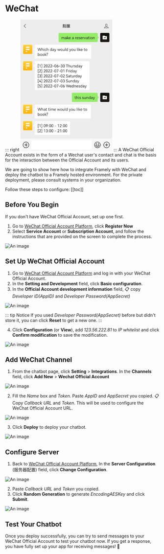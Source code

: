 # WeChat
::: right
![test](/images/channelConfig/wechat/test.png)
:::
A WeChat Official Account exists in the form of a Wechat user's contact and chat is the basis for the interaction between the Official Account and its users.

We are going to show here how to integrate Framely with WeChat and deploy the chatbot to a Framely hosted environment. For the private deployment, please consult systems in your organization.

Follow these steps to configure:
[[toc]]

## Before You Begin
If you don't have WeChat Official Account, set up one first.
1. Go to [WeChat Official Account Platform](https://mp.weixin.qq.com), click **Register Now**
2. Select **Service Account** or **Subscription Account**, and follow the instructions that are provided on the screen to complete the process.

![An image](/images/channelConfig/wechat/RegisterNow.jpeg)

## Set Up WeChat Official Account
1. Go to [WeChat Official Account Platform](https://mp.weixin.qq.com) and log in with your WeChat Official Account.
2. In the **Setting and Development** field, click **Basic configuration**.
3. In the **Official Account development information** field, :clipboard: copy *Developer ID(AppID)* and *Developer Password(AppSecret)*

![An image](/images/channelConfig/wechat/step2_1.png)


::: tip Notice
If you used *Developer Password(AppSecret)* before but didn't store it, you can click **Reset** to get a new one.
:::

4. Click **Configuration** (or **View**), add *123.56.222.81* to *IP whitelist* and click **Confirm modification** to save the modification.

![An image](/images/channelConfig/wechat/step2_2.jpeg)

## Add WeChat Channel
1. From the chatbot page, click **Setting** > **Integrations**. In the **Channels** field, click **Add New** > **Wechat Official Account**
   
![An image](/images/channelConfig/wechat/step1_1.jpeg)

2. Fill the *Name* box and *Token*. Paste *AppID* and *AppSecret* you copied. :clipboard: Copy *Callback URL* and *Token*. This will be used to configure the WeChat Official Account URL. 
   
![An image](/images/channelConfig/wechat/step1_2.jpeg)

3. Click **Deploy** to deploy your chatbot.

![An image](/images/channelConfig/wechat/step3_2.jpeg)

## Configure Server

1. Back to [WeChat Official Account Platform](https://mp.weixin.qq.com), In the **Server Configuration** (服务器配置) field, click **Change Configuration**.

![An image](/images/channelConfig/wechat/step2_3.png)

2. Paste *Callback URL* and *Token* you copied.
3. Click **Random Generation** to generate *EncodingAESKey* and click **Submit**.

![An image](/images/channelConfig/wechat/step2_4.png)

## Test Your Chatbot

Once you deploy successfully, you can try to send messages to your WeChat Official Account to test your chatbot now. If you get a response, you have fully set up your app for receiving messages! :tada:
